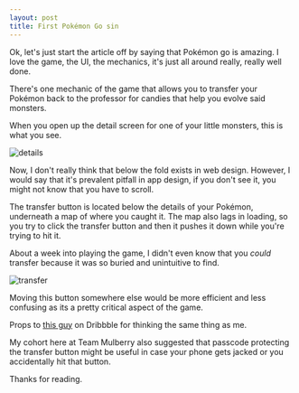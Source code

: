 ```yaml
---
layout: post
title: First Pokémon Go sin
---
```


Ok, let's just start the article off by saying that Pok&#233;mon go is amazing. I love the game, the UI, the mechanics, it's just all around really, really well done.
<!--more-->

There's one mechanic of the game that allows you to transfer your Pok&#233;mon back to the professor for candies that help you evolve said monsters.

When you open up the detail screen for one of your little monsters, this is what you see.

<img src="{{ site.baseurl }}/images/poketop.png" alt="details" class="sm-img"/>

Now, I don't really think that below the fold exists in web design. However, I would say that it's prevalent pitfall in app design, if you don't see it, you might not know that you have to scroll.

The transfer button is located below the details of your Pok&#233;mon, underneath a map of where you caught it. The map also lags in loading, so you try to click the transfer button and then it pushes it down while you're trying to hit it.

About a week into playing the game, I didn't even know that you *could* transfer because it was so buried and unintuitive to find.

<img src="{{ site.baseurl }}/images/pokebottom.png" alt="transfer" class="sm-img"/>

Moving this button somewhere else would be more efficient and less confusing as its a pretty critical aspect of the game.

Props to [this guy](https://dribbble.com/shots/2832639-Pokemon-Go-Transfer-Button) on Dribbble for thinking the same thing as me.

My cohort here at Team Mulberry also suggested that passcode protecting the transfer button might be useful in case your phone gets jacked or you accidentally hit that button.

Thanks for reading.
